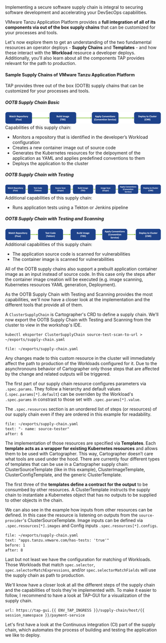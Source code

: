 Implementing a secure software supply chain is integral to securing software development and accelerating your DevSecOps capabilities.

VMware Tanzu Application Platform provides a **full integration of all of its components via out of the box supply chains** that can be customized for your processes and tools.

Let's now explore them to get an understanding of the two fundamental resources an operator deploys - **Supply Chains** and **Templates** - and how these interact with the **Workload** resource a developer deploys. Additionally, you'll also learn about all the components TAP provides relevant for the path to production.

#### Sample Supply Chains of VMware Tanzu Application Platform

TAP provides three out of the box (OOTB) supply chains that can be customized for your processes and tools.

##### OOTB Supply Chain Basic
![OOTB Supply Chain Basic](../images/sc-basic.png)
Capabilities of this supply chain: 
- Monitors a repository that is identified in the developer’s Workload configuration
- Creates a new container image out of source code
- Generates the Kubernetes resources for the delpoyment of the application as YAML and applies predefined conventions to them
- Deploys the application to the cluster

##### OOTB Supply Chain with Testing
![OOTB Supply Chain with Testing](../images/sc-testing.png)
Additional capabilities of this supply chain: 
- Runs application tests using a Tekton or Jenkins pipeline

##### OOTB Supply Chain with Testing and Scanning
![OOTB Supply Chain with Testing+Scanning](../images/sc-testing-scanning.png)
Additional capabilities of this supply chain: 
- The application source code is scanned for vulnerabilities
- The container image is scanned for vulnerabilities

All of the OOTB supply chains also support a prebuilt application container image as an input instead of source code. In this case only the steps after the container image creation will be executed (e.g. image scanning, Kubernetes resources YAML generation, Deployment).

As the OOTB Supply Chain with Testing and Scanning provides the most capabilities, we'll now have a closer look at the implementation and the different tools that provide all of them.

A `ClusterSupplyChain` is Cartographer's CRD to define a supply chain. We'll now export the OOTB Supply Chain with Testing and Scanning from the cluster to view in the workshop's IDE.
```execute
kubectl eksporter ClusterSupplyChain source-test-scan-to-url > ~/exports/supply-chain.yaml
```
```editor:open-file
file: ~/exports/supply-chain.yaml
```
Any changes made to this custom resource in the cluster will immediately affect the path to production of the Workloads configured for it. Due to the asynchronouns behavior of Cartographer only those steps that are affected by the change and related outputs will be triggered. 

The first part of our supply chain resource configures parameters via `.spec.params`. They follow a hierarchy and default values (`.spec.params[*].default`) can be overriden by the Workload's `.spec.params` in constrast to those set with `.spec.params[*].value`.

The `.spec.resources` section is an unordered list of steps (or resources) of our supply chain even if they are ordered in this example for readability.

```editor:select-matching-text
file: ~/exports/supply-chain.yaml
text: "- name: source-tester"
after: 6
```

The implementation of those resources are specified via **Templates**. Each **template acts as a wrapper for existing Kubernetes resources** and allows them to be used with Cartographer. This way, Cartographer doesn’t care what tools are used under the hood. There are currently four different types of templates that can be use in a Cartographer supply chain: ClusterSourceTemplate (like in this example), ClusterImageTemplate, ClusterConfigTemplate, and the generic ClusterTemplate.

The first three of the **templates define a contract for the output** to be consumbed by other resources. A ClusterTemplate instructs the supply chain to instantiate a Kubernetes object that has no outputs to be supplied to other objects in the chain.

We can also see in the example how inputs from other resources can be defined. In this case the resource is listening on outputs from the `source-provider`'s ClusterSourceTemplate. Image inputs can be defined via `.spec.resources[*].images` and  Config inputs `.spec.resources[*].configs`.

```editor:select-matching-text
file: ~/exports/supply-chain.yaml
text: "apps.tanzu.vmware.com/has-tests: 'true'"
before: 1
after: 8
```

Last but not least we have the configuration for matching of Workloads. Those Workloads that match `spec.selector`, `spec.selectorMatchExpressions`, and/or `spec.selectorMatchFields` will use the supply chain as path to production.

We'll know have a closer look at all the different steps of the supply chain and the capabilities of tools they're implemented with. To make it easier to follow, I recommend to have a look at TAP-GUI for a visualization of the supply chain.
```dashboard:open-url
url: https://tap-gui.{{ ENV_TAP_INGRESS }}/supply-chain/host/{{ session_namespace }}/payment-service
```

Let's first have a look at the Continuous integration (CI) part of the supply chain, which automates the process of building and testing the application we like to deploy.